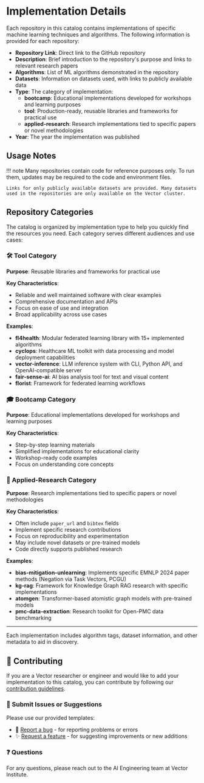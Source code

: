 # Implementation Details

Each repository in this catalog contains implementations of specific machine learning techniques and algorithms. The following information is provided for each repository:

- **Repository Link**: Direct link to the GitHub repository
- **Description**: Brief introduction to the repository's purpose and links to relevant research papers
- **Algorithms**: List of ML algorithms demonstrated in the repository
- **Datasets**: Information on datasets used, with links to publicly available data
- **Type**: The category of implementation:
    - **bootcamp**: Educational implementations developed for workshops and learning purposes
    - **tool**: Production-ready, reusable libraries and frameworks for practical use
    - **applied-research**: Research implementations tied to specific papers or novel methodologies
- **Year**: The year the implementation was published

## Usage Notes

!!! note
    Many repositories contain code for reference purposes only. To run them, updates may be required to the code and environment files.

    Links for only publicly available datasets are provided. Many datasets used in the repositories are only available on the Vector cluster.

## Repository Categories

The catalog is organized by implementation type to help you quickly find the resources you need. Each category serves different audiences and use cases:

### 🛠️ Tool Category

**Purpose**: Reusable libraries and frameworks for practical use

**Key Characteristics**:

- Reliable and well maintained software with clear examples
- Comprehensive documentation and APIs
- Focus on ease of use and integration
- Broad applicability across use cases

**Examples**:

- **fl4health**: Modular federated learning library with 15+ implemented algorithms
- **cyclops**: Healthcare ML toolkit with data processing and model deployment capabilities
- **vector-inference**: LLM inference system with CLI, Python API, and OpenAI-compatible server
- **fair-sense-ai**: AI bias analysis tool for text and visual content
- **florist**: Framework for federated learning workflows

### 🎓 Bootcamp Category

**Purpose**: Educational implementations developed for workshops and learning purposes

**Key Characteristics**:

- Step-by-step learning materials
- Simplified implementations for educational clarity
- Workshop-ready code examples
- Focus on understanding core concepts

### 🔬 Applied-Research Category

**Purpose**: Research implementations tied to specific papers or novel methodologies

**Key Characteristics**:

- Often include `paper_url` and `bibtex` fields
- Implement specific research contributions
- Focus on reproducibility and experimentation
- May include novel datasets or pre-trained models
- Code directly supports published research

**Examples**:

- **bias-mitigation-unlearning**: Implements specific EMNLP 2024 paper methods (Negation via Task Vectors, PCGU)
- **kg-rag**: Framework for Knowledge Graph RAG research with specific implementations
- **atomgen**: Transformer-based atomistic graph models with pre-trained models
- **pmc-data-extraction**: Research toolkit for Open-PMC data benchmarking

---

Each implementation includes algorithm tags, dataset information, and other metadata to aid in discovery.

## 🤝 Contributing

If you are a Vector researcher or engineer and would like to add your implementation to this catalog, you can contribute by following our [contribution guidelines](https://github.com/VectorInstitute/reference-implementation-catalog/blob/main/CONTRIBUTING.md).

### 📝 Submit Issues or Suggestions

Please use our provided templates:

- 🐛 [Report a bug](https://github.com/VectorInstitute/reference-implementation-catalog/issues/new?template=bug_report.md) - for reporting problems or errors
- ✨ [Request a feature](https://github.com/VectorInstitute/reference-implementation-catalog/issues/new?template=feature_request.md) - for suggesting improvements or new additions

### ❓ Questions

For any questions, please reach out to the AI Engineering team at Vector Institute.

<div style="margin-bottom: 4rem;"></div>
